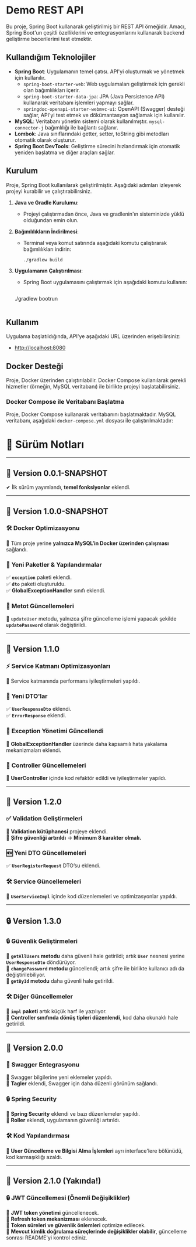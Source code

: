 # Demo REST API

Bu proje, Spring Boot kullanarak geliştirilmiş bir REST API örneğidir. Amacı, Spring Boot'un çeşitli özelliklerini ve entegrasyonlarını kullanarak backend geliştirme becerilerimi test etmektir.

## Kullandığım Teknolojiler

- **Spring Boot**: Uygulamanın temel çatısı. API'yi oluşturmak ve yönetmek için kullanılır.
    - `spring-boot-starter-web`: Web uygulamaları geliştirmek için gerekli olan bağımlılıkları içerir.
    - `spring-boot-starter-data-jpa`: JPA (Java Persistence API) kullanarak veritabanı işlemleri yapmayı sağlar.
    - `springdoc-openapi-starter-webmvc-ui`: OpenAPI (Swagger) desteği sağlar, API'yi test etmek ve dökümantasyon sağlamak için kullanılır.
- **MySQL**: Veritabanı yönetim sistemi olarak kullanılmıştır. `mysql-connector-j` bağımlılığı ile bağlantı sağlanır.
- **Lombok**: Java sınıflarındaki getter, setter, toString gibi metodları otomatik olarak oluşturur.
- **Spring Boot DevTools**: Geliştirme sürecini hızlandırmak için otomatik yeniden başlatma ve diğer araçları sağlar.

## Kurulum

Proje, Spring Boot kullanılarak geliştirilmiştir. Aşağıdaki adımları izleyerek projeyi kurabilir ve çalıştırabilirsiniz.

1. **Java ve Gradle Kurulumu**:
    - Projeyi çalıştırmadan önce, Java ve gradlenin'ın sisteminizde yüklü olduğundan emin olun.

2. **Bağımlılıkların İndirilmesi**:
    - Terminal veya komut satırında aşağıdaki komutu çalıştırarak bağımlılıkları indirin:
      ```bash
      ./gradlew build
      ```

3. **Uygulamanın Çalıştırılması**:
    - Spring Boot uygulamasını çalıştırmak için aşağıdaki komutu kullanın:
      ```bash
     ./gradlew bootrun
      ```

## Kullanım

Uygulama başlatıldığında, API'ye aşağıdaki URL üzerinden erişebilirsiniz:

- [http://localhost:8080](http://localhost:8080)

## Docker Desteği

Proje, Docker üzerinden çalıştırılabilir. Docker Compose kullanılarak gerekli hizmetler (örneğin, MySQL veritabanı) ile birlikte projeyi başlatabilirsiniz.

### Docker Compose ile Veritabanı Başlatma

Proje, Docker Compose kullanarak veritabanını başlatmaktadır. MySQL veritabanı, aşağıdaki `docker-compose.yml` dosyası ile çalıştırılmaktadır:

# 📌 Sürüm Notları

---

## 🚀 **Version 0.0.1-SNAPSHOT**
✔ İlk sürüm yayımlandı, **temel fonksiyonlar** eklendi.

---

## 🎯 **Version 1.0.0-SNAPSHOT**

### 🛠 **Docker Optimizasyonu**
🔹 Tüm proje yerine **yalnızca MySQL’in Docker üzerinden çalışması** sağlandı.

### 📂 **Yeni Paketler & Yapılandırmalar**
✅ **`exception`** paketi eklendi.  
✅ **`dto`** paketi oluşturuldu.  
✅ **GlobalExceptionHandler** sınıfı eklendi.

### 🔄 **Metot Güncellemeleri**
🔹 `updateUser` metodu, yalnızca şifre güncelleme işlemi yapacak şekilde **`updatePassword`** olarak değiştirildi.

---

## 🚀 **Version 1.1.0**

### ⚡ **Service Katmanı Optimizasyonları**
🔹 Service katmanında performans iyileştirmeleri yapıldı.

### 🏧 **Yeni DTO'lar**
✅ **`UserResponseDto`** eklendi.  
✅ **`ErrorResponse`** eklendi.

### 🚨 **Exception Yönetimi Güncellendi**
🔹 **GlobalExceptionHandler** üzerinde daha kapsamılı hata yakalama mekanizmaları eklendi.

### 🌛 **Controller Güncellemeleri**
🔹 **UserController** içinde kod refaktör edildi ve iyileştirmeler yapıldı.

---

## 🔐 **Version 1.2.0**

### ✅ **Validation Geliştirmeleri**
🔹 **Validation kütüphanesi** projeye eklendi.  
🔹 **Şifre güvenliği artırıldı** → **Minimum 8 karakter olmalı.**

### 🆕 **Yeni DTO Güncellemeleri**
✅ **`UserRegisterRequest`** DTO’su eklendi.

### 🛠 **Service Güncellemeleri**
🔹 **`UserServiceImpl`** içinde kod düzenlemeleri ve optimizasyonlar yapıldı.

---

## 🔒 **Version 1.3.0**

### 🔒 **Güvenlik Geliştirmeleri**
🔹 **`getAllUsers` metodu** daha güvenli hale getirildi; artık **`User`** nesnesi yerine **`UserResponseDto`** döndürüyor.  
🔹 **`changePassword` metodu** güncellendi; artık şifre ile birlikte kullanıcı adı da değiştirilebiliyor.  
🔹 **`getById` metodu** daha güvenli hale getirildi.

### 🛠 **Diğer Güncellemeler**
🔹 **`impl` paketi** artık küçük harf ile yazılıyor.  
🔹 **Controller sınıfında dönüş tipleri düzenlendi**, kod daha okunaklı hale getirildi.

---

## 🚀 **Version 2.0.0**

### 🔧 **Swagger Entegrasyonu**
🔹 Swagger bilgilerine yeni eklemeler yapıldı.  
🔹 **Tagler** eklendi, Swagger için daha düzenli görünüm sağlandı.

### 🔒 **Spring Security**
🔹 **Spring Security** eklendi ve bazı düzenlemeler yapıldı.  
🔹 **Roller** eklendi, uygulamanın güvenliği artırıldı.

### 🛠 **Kod Yapılandırması**
🔹 **User Güncelleme ve Bilgisi Alma İşlemleri** ayrı interface'lere bölünüdü, kod karmaşıklığı azaldı.

---

## 🚀 **Version 2.1.0 (Yakında!)**

### 🔒 **JWT Güncellemesi (Önemli Değişiklikler)**
🔹 **JWT token yönetimi** güncellenecek.  
🔹 **Refresh token mekanizması** eklenecek.  
🔹 **Token süreleri ve güvenlik önlemleri** optimize edilecek.  
🔹 **Mevcut kimlik doğrulama süreçlerinde değişiklikler olabilir**, güncelleme sonrası README'yi kontrol ediniz.  
